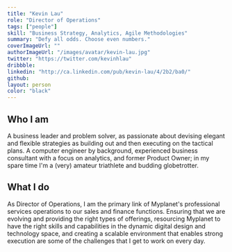 ```yaml
---
title: "Kevin Lau"
role: "Director of Operations"
tags: ["people"]
skill: "Business Strategy, Analytics, Agile Methodologies"
summary: "Defy all odds. Choose even numbers."
coverImageUrl: ""
authorImageUrl: "/images/avatar/kevin-lau.jpg"
twitter: "https://twitter.com/kevinhlau"
dribbble:
linkedin: "http://ca.linkedin.com/pub/kevin-lau/4/2b2/ba0/"
github:
layout: person
color: "black"
---
```


## Who I am

A business leader and problem solver, as passionate about devising elegant and flexible strategies as building out and then executing on the tactical plans. A computer engineer by background, experienced business consultant with a focus on analytics, and former Product Owner; in my spare time I'm a (very) amateur triathlete and budding globetrotter.


## What I do

As Director of Operations, I am the primary link of Myplanet's professional services operations to our sales and finance functions. Ensuring that we are evolving and providing the right types of offerings, resourcing Myplanet to have the right skills and capabilities in the dynamic digital design and technology space, and creating a scalable environment that enables strong execution are some of the challenges that I get to work on every day.
